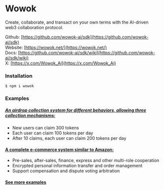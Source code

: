 
# Wowok

Create, collaborate, and transact on your own terms with the AI-driven web3 collaboration protocol.

Github: [https://github.com/wowok-ai/sdk](https://github.com/wowok-ai/sdk)   
Website: [https://wowok.net/](https://wowok.net/)   
Docs: [https://github.com/wowok-ai/sdk/wiki](https://github.com/wowok-ai/sdk/wiki)   
X: [https://x.com/Wowok_Ai](https://x.com/Wowok_Ai)


### Installation

```
$ npm i wowok
```

### Examples 
##### [An airdrop collection system for different behaviors, allowing three collection mechanisms:](https://github.com/wowok-ai/sdk-examples/tree/main/airdrop)
* New users can claim 300 tokens
* Each user can claim 100 tokens per day
* After 10 claims, each user can claim 200 tokens per day

#### [A complete e-commerce system similar to Amazon:](https://github.com/wowok-ai/sdk-examples/tree/main/e-commerce)
* Pre-sales, after-sales, finance, express and other multi-role cooperation
* Encrypted personal information transfer and order management
* Support compensation and dispute voting arbitration

#### [See more examples](https://github.com/wowok-ai/sdk-examples)
  
